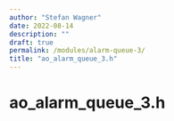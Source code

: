 ```yaml
---
author: "Stefan Wagner"
date: 2022-08-14
description: ""
draft: true
permalink: /modules/alarm-queue-3/
title: "ao_alarm_queue_3.h"
---
```


# ao_alarm_queue_3.h
